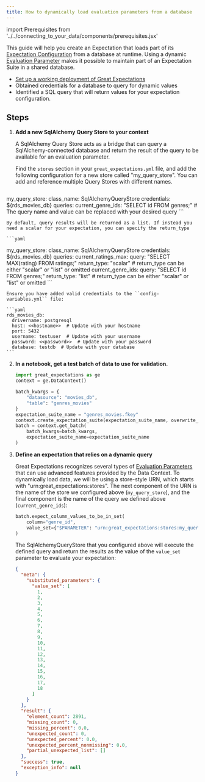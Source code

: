 ```yaml
---
title: How to dynamically load evaluation parameters from a database
---
```

import Prerequisites from '../../connecting_to_your_data/components/prerequisites.jsx'

This guide will help you create an Expectation that loads part of its [Expectation Configuration](../../../reference/core_concepts.md) from a database at runtime. Using a dynamic [Evaluation Parameter](../../../reference/core_concepts.md) makes it possible to maintain part of an Expectation Suite in a shared database.

<Prerequisites>

  - [Set up a working deployment of Great Expectations](../../../tutorials/getting_started/intro.md)
  - Obtained credentials for a database to query for dynamic values
  - Identified a SQL query that will return values for your expectation configuration.

</Prerequisites>

Steps
-----

1. **Add a new SqlAlchemy Query Store to your context**

    A SqlAlchemy Query Store acts as a bridge that can query a SqlAlchemy-connected database and return the result of the query to be available for an evaluation parameter.

    Find the ``stores`` section in your ``great_expectations.yml`` file, and add the following configuration for a new store called "my_query_store". You can add and reference multiple Query Stores with different names.

    ```yaml
  my_query_store:
    class_name: SqlAlchemyQueryStore
    credentials: ${rds_movies_db}
    queries:
      current_genre_ids: "SELECT id FROM genres;"  # The query name and value can be replaced with your desired query
    ```

    By default, query results will be returned as a list. If instead you need a scalar for your expectation, you can specify the return_type

    ```yaml
  my_query_store:
    class_name: SqlAlchemyQueryStore
    credentials: ${rds_movies_db}
    queries:
      current_ratings_max:
        query: "SELECT MAX(rating) FROM ratings;"
        return_type: "scalar"  # return_type can be either "scalar" or "list" or omitted
      current_genre_ids:
        query: "SELECT id FROM genres;"
        return_type: "list"  # return_type can be either "scalar" or "list" or omitted
    ```

    Ensure you have added valid credentials to the ``config-variables.yml`` file:

    ```yaml
    rds_movies_db:
      drivername: postgresql
      host: <<hostname>>  # Update with your hostname
      port: 5432
      username: testuser  # Update with your username
      password: <<password>>  # Update with your password
      database: testdb  # Update with your database
    ```

2. **In a notebook, get a test batch of data to use for validation.**

    ```python
    import great_expectations as ge
    context = ge.DataContext()

    batch_kwargs = {
        "datasource": "movies_db",
        "table": "genres_movies"
    }
    expectation_suite_name = "genres_movies.fkey"
    context.create_expectation_suite(expectation_suite_name, overwrite_existing=True)
    batch = context.get_batch(
        batch_kwargs=batch_kwargs,
        expectation_suite_name=expectation_suite_name
    )
    ```


3. **Define an expectation that relies on a dynamic query**

    Great Expectations recognizes several types of [Evaluation Parameters](../../../reference/evaluation_parameters.md) that can use advanced features provided by the Data Context. To dynamically load data, we will be using a store-style URN, which starts with "urn:great_expectations:stores". The next component of the URN is the name of the store we configured above (``my_query_store``), and the final component is the name of the query we defined above (``current_genre_ids``):

    ```python
    batch.expect_column_values_to_be_in_set(
        column="genre_id",
        value_set={"$PARAMETER": "urn:great_expectations:stores:my_query_store:current_genre_ids"}
    )
    ```

    The SqlAlchemyQueryStore that you configured above will execute the defined query and return the results as the value of the ``value_set`` parameter to evaluate your expectation:

    ```json
    {
      "meta": {
        "substituted_parameters": {
          "value_set": [
            1,
            2,
            3,
            4,
            5,
            6,
            7,
            8,
            9,
            10,
            11,
            12,
            13,
            14,
            15,
            16,
            17,
            18
          ]
        }
      },
      "result": {
        "element_count": 2891,
        "missing_count": 0,
        "missing_percent": 0.0,
        "unexpected_count": 0,
        "unexpected_percent": 0.0,
        "unexpected_percent_nonmissing": 0.0,
        "partial_unexpected_list": []
      },
      "success": true,
      "exception_info": null
    }
    ```

